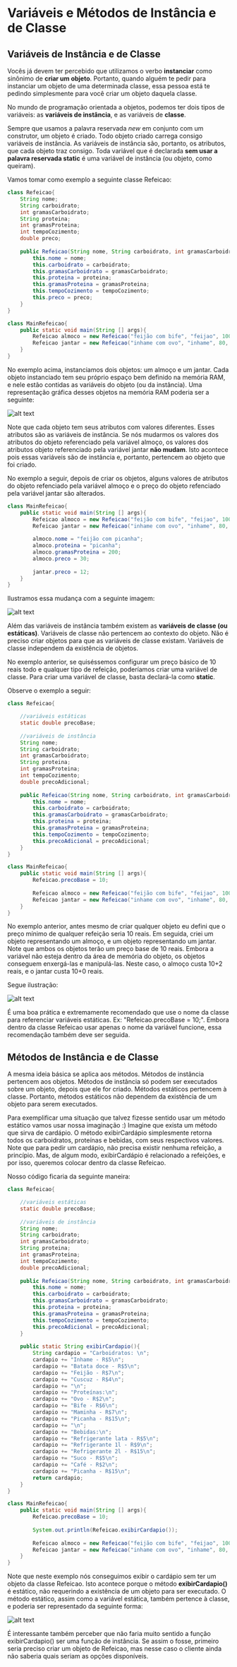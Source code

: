 # Variáveis e Métodos de Instância e de Classe

## Variáveis de Instância e de Classe

Vocês já devem ter percebido que utilizamos o verbo **instanciar** como sinônimo de **criar um objeto**.
Portanto, quando alguém te pedir para instanciar um objeto de uma determinada classe, essa pessoa está te pedindo simplesmente para você criar um objeto daquela classe.

No mundo de programação orientada a objetos, podemos ter dois tipos de variáveis: as **variáveis de instância**, e as variáveis de **classe**.

Sempre que usamos a palavra reservada *new* em conjunto com um construtor, um objeto é criado.
Todo objeto criado carrega consigo variáveis de instância.
As variáveis de instância são, portanto, os atributos, que cada objeto traz consigo.
Toda variável que é declarada  **sem usar a palavra reservada static** é uma variável de instância (ou objeto, como queiram).

Vamos tomar como exemplo a seguinte classe Refeicao:

```java
class Refeicao{
	String nome;
	String carboidrato;
	int gramasCarboidrato;
	String proteina;
	int gramasProteina;
	int tempoCozimento; 
	double preco; 
	
	public Refeicao(String nome, String carboidrato, int gramasCarboidrato, String proteina, int gramasProteina, int tempoCozimento, double preco) {
		this.nome = nome;
		this.carboidrato = carboidrato;
		this.gramasCarboidrato = gramasCarboidrato;
		this.proteina = proteina;
		this.gramasProteina = gramasProteina;
		this.tempoCozimento = tempoCozimento;
		this.preco = preco;
	}
}

class MainRefeicao{
	public static void main(String [] args){
		Refeicao almoco = new Refeicao("feijão com bife", "feijao", 100, "bife", 80, 30, 10);
		Refeicao jantar = new Refeicao("inhame com ovo", "inhame", 80, "ovo", 40, 15, 7);
	}
}
```

No exemplo acima, instanciamos dois objetos: um almoço e um jantar.
Cada objeto instanciado tem seu próprio espaço bem definido na memória RAM, e nele estão contidas as variáveis do objeto (ou da instância).
Uma representação gráfica desses objetos na memória RAM poderia ser a seguinte:

![alt text](https://raw.githubusercontent.com/eduardolfalcao/P2-Unifacisa/fa350edbcf7a5133b089043075e1c6a9947f836b/conteudos/imgs/variaveis-instancia.png)

Note que cada objeto tem seus atributos com valores diferentes.
Esses atributos são as variáveis de instância.
Se nós mudarmos os valores dos atributos do objeto referenciado pela variável almoço, os valores dos atributos objeto referenciado pela variável jantar **não mudam**.
Isto acontece pois essas variáveis são de instância e, portanto, pertencem ao objeto que foi criado.

No exemplo a seguir, depois de criar os objetos, alguns valores de atributos do objeto refenciado pela variável almoço e o preço do objeto refenciado pela variável jantar são alterados.

```java
class MainRefeicao{
    public static void main(String [] args){
        Refeicao almoco = new Refeicao("feijão com bife", "feijao", 100, "bife", 80, 30, 10);
        Refeicao jantar = new Refeicao("inhame com ovo", "inhame", 80, "ovo", 40, 15, 7);
        
        almoco.nome = "feijão com picanha";
        almoco.proteina = "picanha";
        almoco.gramasProteina = 200;
        almoco.preco = 30;
        
        jantar.preco = 12;
    }
}
```

Ilustramos essa mudança com a seguinte imagem:

![alt text](https://raw.githubusercontent.com/eduardolfalcao/P2-Unifacisa/fa350edbcf7a5133b089043075e1c6a9947f836b/conteudos/imgs/variaveis-instancia-valores-alterados.png)

Além das variáveis de instância também existem as **variáveis de classe (ou estáticas)**.
Variáveis de classe não pertencem ao contexto do objeto.
Não é preciso criar objetos para que as variáveis de classe existam.
Variáveis de classe independem da existência de objetos.

No exemplo anterior, se quiséssemos configurar um preço básico de 10 reais todo e qualquer tipo de refeição, poderíamos criar uma variável de classe.
Para criar uma variável de classe, basta declará-la como **static**.

Observe o exemplo a seguir:

```java
class Refeicao{

  	//variáveis estáticas
	static double precoBase;
  
  	//variáveis de instância
  	String nome;
	String carboidrato;
	int gramasCarboidrato;
	String proteina;
	int gramasProteina;
	int tempoCozimento; 
	double precoAdicional; 
	
	public Refeicao(String nome, String carboidrato, int gramasCarboidrato, String proteina, int gramasProteina, int tempoCozimento, double precoAdicional) {
		this.nome = nome;
		this.carboidrato = carboidrato;
		this.gramasCarboidrato = gramasCarboidrato;
		this.proteina = proteina;
		this.gramasProteina = gramasProteina;
		this.tempoCozimento = tempoCozimento;
		this.precoAdicional = precoAdicional;
	}
}

class MainRefeicao{
	public static void main(String [] args){
		Refeicao.precoBase = 10;
		
		Refeicao almoco = new Refeicao("feijão com bife", "feijao", 100, "bife", 80, 30, 2);
		Refeicao jantar = new Refeicao("inhame com ovo", "inhame", 80, "ovo", 40, 15, 0);
	}
}
```

No exemplo anterior, antes mesmo de criar qualquer objeto eu defini que o preço mínimo de qualquer refeição seria 10 reais.
Em seguida, criei um objeto representando um almoço, e um objeto representando um jantar.
Note que ambos os objetos terão um preço base de 10 reais.
Embora a variável não esteja dentro da área de memória do objeto, os objetos conseguem enxergá-las e manipulá-las.
Neste caso, o almoço custa 10+2 reais, e o jantar custa 10+0 reais.

Segue ilustração:

![alt text](https://raw.githubusercontent.com/eduardolfalcao/P2-Unifacisa/fa350edbcf7a5133b089043075e1c6a9947f836b/conteudos/imgs/variaveis-classe.png)

É uma boa prática e extremamente recomendado que use o nome da classe para referenciar variáveis estáticas.
Ex: "Refeicao.precoBase = 10;".
Embora dentro da classe Refeicao usar apenas o nome da variável funcione, essa recomendação também deve ser seguida.

## Métodos de Instância e de Classe

A mesma ideia básica se aplica aos métodos.
Métodos de instância pertencem aos objetos.
Métodos de instância só podem ser executados sobre um objeto, depois que ele for criado.
Métodos estáticos pertencem à classe.
Portanto, métodos estáticos não dependem da existência de um objeto para serem executados.

Para exemplificar uma situação que talvez fizesse sentido usar um método estático vamos usar nossa imaginação :)
Imagine que exista um método que sirva de cardápio.
O método exibirCardápio simplesmente retorna todos os carboidratos, proteínas e bebidas, com seus respectivos valores.
Note que para pedir um cardápio, não precisa existir nenhuma refeição, a princípio.
Mas, de algum modo, exibirCardápio é relacionado a refeições, e por isso, queremos colocar dentro da classe Refeicao.

Nosso código ficaria da seguinte maneira:


```java
class Refeicao{

  	//variáveis estáticas
	static double precoBase;
  
  	//variáveis de instância
  	String nome;
	String carboidrato;
	int gramasCarboidrato;
	String proteina;
	int gramasProteina;
	int tempoCozimento; 
	double precoAdicional; 
	
	public Refeicao(String nome, String carboidrato, int gramasCarboidrato, String proteina, int gramasProteina, int tempoCozimento, double precoAdicional) {
		this.nome = nome;
		this.carboidrato = carboidrato;
		this.gramasCarboidrato = gramasCarboidrato;
		this.proteina = proteina;
		this.gramasProteina = gramasProteina;
		this.tempoCozimento = tempoCozimento;
		this.precoAdicional = precoAdicional;
	}
	
	public static String exibirCardapio(){
		String cardapio = "Carboidratos: \n";
		cardapio += "Inhame - R$5\n";
		cardapio += "Batata doce - R$5\n";
		cardapio += "Feijão - R$7\n";
		cardapio += "Cuscuz - R$4\n";
		cardapio += "\n";
		cardapio += "Proteínas:\n";
		cardapio += "Ovo - R$2\n";
		cardapio += "Bife - R$6\n";
		cardapio += "Maminha - R$7\n";
		cardapio += "Picanha - R$15\n";
		cardapio += "\n";
		cardapio += "Bebidas:\n";
		cardapio += "Refrigerante lata - R$5\n";
		cardapio += "Refrigerante 1l - R$9\n";
		cardapio += "Refrigerante 2l - R$15\n";
		cardapio += "Suco - R$5\n";
		cardapio += "Café - R$2\n";
		cardapio += "Picanha - R$15\n";
		return cardapio;
	}
}

class MainRefeicao{
	public static void main(String [] args){
		Refeicao.precoBase = 10;
		
		System.out.println(Refeicao.exibirCardapio());
		
		Refeicao almoco = new Refeicao("feijão com bife", "feijao", 100, "bife", 80, 30, 2);
		Refeicao jantar = new Refeicao("inhame com ovo", "inhame", 80, "ovo", 40, 15, 0);
	}
}
```

Note que neste exemplo nós conseguimos exibir o cardápio sem ter um objeto da classe Refeicao.
Isto acontece porque o método **exibirCardapio()** é estático, não requerindo a existência de um objeto para ser executado.
O método estático, assim como a variável estática, também pertence à classe, e poderia ser representado da seguinte forma:

![alt text](https://raw.githubusercontent.com/eduardolfalcao/P2-Unifacisa/fa350edbcf7a5133b089043075e1c6a9947f836b/conteudos/imgs/metodos-classe.png)

É interessante também perceber que não faria muito sentido a função exibirCardapio() ser uma função de instância.
Se assim o fosse, primeiro seria preciso criar um objeto de Refeicao, mas nesse caso o cliente ainda não saberia quais seriam as opções disponíveis.
